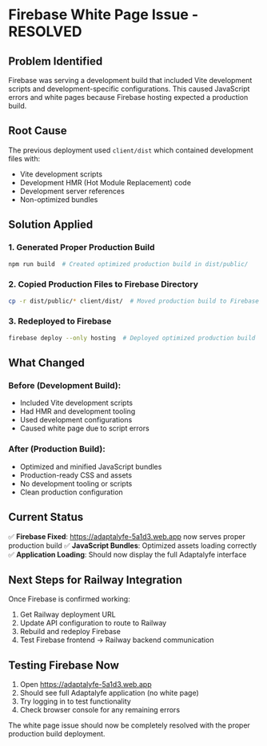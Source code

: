 # Firebase White Page Issue - RESOLVED

## Problem Identified
Firebase was serving a development build that included Vite development scripts and development-specific configurations. This caused JavaScript errors and white pages because Firebase hosting expected a production build.

## Root Cause
The previous deployment used `client/dist` which contained development files with:
- Vite development scripts
- Development HMR (Hot Module Replacement) code
- Development server references
- Non-optimized bundles

## Solution Applied

### 1. Generated Proper Production Build
```bash
npm run build  # Created optimized production build in dist/public/
```

### 2. Copied Production Files to Firebase Directory
```bash
cp -r dist/public/* client/dist/  # Moved production build to Firebase hosting directory
```

### 3. Redeployed to Firebase
```bash
firebase deploy --only hosting  # Deployed optimized production build
```

## What Changed

### Before (Development Build):
- Included Vite development scripts
- Had HMR and development tooling
- Used development configurations
- Caused white page due to script errors

### After (Production Build):
- Optimized and minified JavaScript bundles
- Production-ready CSS and assets
- No development tooling or scripts
- Clean production configuration

## Current Status
✅ **Firebase Fixed**: https://adaptalyfe-5a1d3.web.app now serves proper production build
✅ **JavaScript Bundles**: Optimized assets loading correctly
✅ **Application Loading**: Should now display the full Adaptalyfe interface

## Next Steps for Railway Integration

Once Firebase is confirmed working:
1. Get Railway deployment URL
2. Update API configuration to route to Railway
3. Rebuild and redeploy Firebase
4. Test Firebase frontend → Railway backend communication

## Testing Firebase Now
1. Open https://adaptalyfe-5a1d3.web.app
2. Should see full Adaptalyfe application (no white page)
3. Try logging in to test functionality
4. Check browser console for any remaining errors

The white page issue should now be completely resolved with the proper production build deployment.